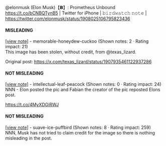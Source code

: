 @elonmusk (Elon Musk)【𝗕】: Prometheus Unbound https://t.co/bCNBQTynB5 | Twitter for iPhone | 𝚋𝚒𝚛𝚍𝚠𝚊𝚝𝚌𝚑 𝚗𝚘𝚝𝚎 | https://twitter.com/elonmusk/status/1908025106795823436

#### MISLEADING

[[view note]](https://x.com/i/birdwatch/n/1908153301612347566) - memorable-honeydew-cuckoo (Shown notes: 2 · Rating impact: 21)\
This image has been stolen, without credit, from @texas_lizard.

Original post: https://x.com/texas_lizard/status/1907935461122937286

#### NOT MISLEADING

[[view note]](https://x.com/i/birdwatch/n/1908177700822597652) - intellectual-leaf-peacock (Shown notes: 0 · Rating impact: 24)\
NNN - Elon posted the pic and Fabian the creator of the pic reposted Elons post. 

https://t.co/4MyXDGiRWJ

#### NOT MISLEADING

[[view note]](https://x.com/i/birdwatch/n/1908167464191488088) - suave-ice-puffbird (Shown notes: 8 · Rating impact: 259)\
NNN, Musk has not tried to claim credit for the image so there is nothing misleading in the post. 
